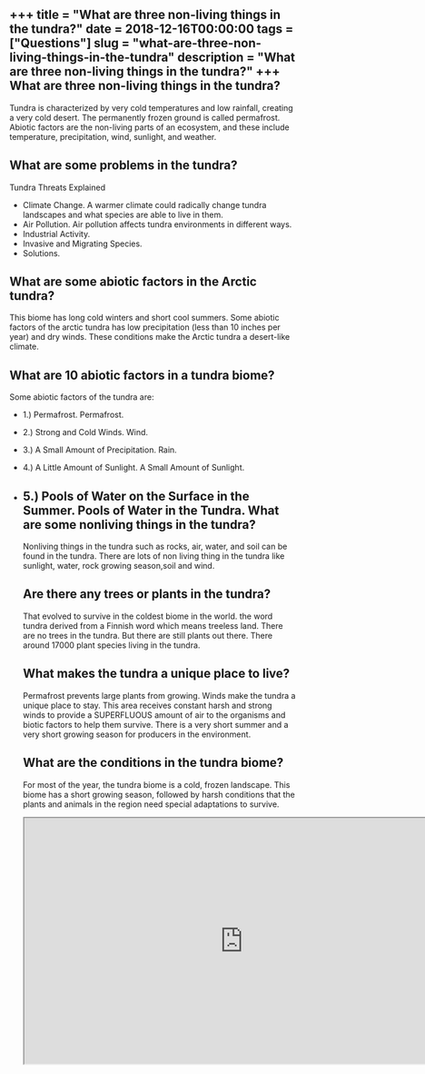 +++
title = "What are three non-living things in the tundra?"
date = 2018-12-16T00:00:00
tags = ["Questions"]
slug = "what-are-three-non-living-things-in-the-tundra"
description = "What are three non-living things in the tundra?"
+++
What are three non-living things in the tundra?
-----------------------------------------------

Tundra is characterized by very cold temperatures and low rainfall, creating a very cold desert. The permanently frozen ground is called permafrost. Abiotic factors are the non-living parts of an ecosystem, and these include temperature, precipitation, wind, sunlight, and weather.

What are some problems in the tundra?
-------------------------------------

Tundra Threats Explained

- Climate Change. A warmer climate could radically change tundra landscapes and what species are able to live in them.
- Air Pollution. Air pollution affects tundra environments in different ways.
- Industrial Activity.
- Invasive and Migrating Species.
- Solutions.

What are some abiotic factors in the Arctic tundra?
---------------------------------------------------

This biome has long cold winters and short cool summers. Some abiotic factors of the arctic tundra has low precipitation (less than 10 inches per year) and dry winds. These conditions make the Arctic tundra a desert-like climate.

What are 10 abiotic factors in a tundra biome?
----------------------------------------------

Some abiotic factors of the tundra are:

- 1.) Permafrost. Permafrost.
- 2.) Strong and Cold Winds. Wind.
- 3.) A Small Amount of Precipitation. Rain.
- 4.) A Little Amount of Sunlight. A Small Amount of Sunlight.
- 5.) Pools of Water on the Surface in the Summer. Pools of Water in the Tundra. What are some nonliving things in the tundra?
    ---------------------------------------------
    
    Nonliving things in the tundra such as rocks, air, water, and soil can be found in the tundra. There are lots of non living thing in the tundra like sunlight, water, rock growing season,soil and wind.
    
    Are there any trees or plants in the tundra?
    --------------------------------------------
    
    That evolved to survive in the coldest biome in the world. the word tundra derived from a Finnish word which means treeless land. There are no trees in the tundra. But there are still plants out there. There around 17000 plant species living in the tundra.
    
    What makes the tundra a unique place to live?
    ---------------------------------------------
    
    Permafrost prevents large plants from growing. Winds make the tundra a unique place to stay. This area receives constant harsh and strong winds to provide a SUPERFLUOUS amount of air to the organisms and biotic factors to help them survive. There is a very short summer and a very short growing season for producers in the environment.
    
    What are the conditions in the tundra biome?
    --------------------------------------------
    
    For most of the year, the tundra biome is a cold, frozen landscape. This biome has a short growing season, followed by harsh conditions that the plants and animals in the region need special adaptations to survive.
    
    <iframe allow="accelerometer; autoplay; clipboard-write; encrypted-media; gyroscope; picture-in-picture" allowfullscreen="" class="__youtube_prefs__  epyt-is-override  no-lazyload" data-no-lazy="1" data-origheight="433" data-origwidth="770" data-skipgform_ajax_framebjll="" height="433" id="_ytid_81871" loading="lazy" src="https://www.youtube.com/embed/79mK2wzkurQ?enablejsapi=1&autoplay=0&cc_load_policy=0&cc_lang_pref=&iv_load_policy=1&loop=0&modestbranding=0&rel=1&fs=1&playsinline=0&autohide=2&theme=dark&color=red&controls=1&" title="YouTube player" width="770"></iframe>